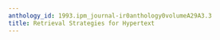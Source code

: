 ```yaml
---
anthology_id: 1993.ipm_journal-ir0anthology0volumeA29A3.3
title: Retrieval Strategies for Hypertext
---
```

